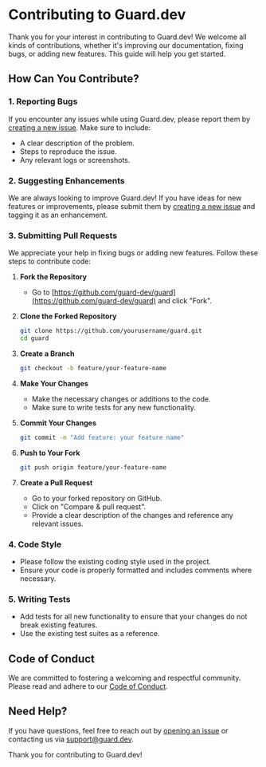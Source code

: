 # Contributing to Guard.dev

Thank you for your interest in contributing to Guard.dev! We welcome all kinds of contributions, whether it's improving our documentation, fixing bugs, or adding new features. This guide will help you get started.

## How Can You Contribute?

### 1. Reporting Bugs
If you encounter any issues while using Guard.dev, please report them by [creating a new issue](https://github.com/guard-dev/guard/issues). Make sure to include:
- A clear description of the problem.
- Steps to reproduce the issue.
- Any relevant logs or screenshots.

### 2. Suggesting Enhancements
We are always looking to improve Guard.dev! If you have ideas for new features or improvements, please submit them by [creating a new issue](https://github.com/guard-dev/guard/issues) and tagging it as an enhancement.

### 3. Submitting Pull Requests
We appreciate your help in fixing bugs or adding new features. Follow these steps to contribute code:

1. **Fork the Repository**
   - Go to [https://github.com/guard-dev/guard](https://github.com/guard-dev/guard) and click "Fork".

2. **Clone the Forked Repository**
   ```bash
   git clone https://github.com/yourusername/guard.git
   cd guard
   ```

3. **Create a Branch**
   ```bash
   git checkout -b feature/your-feature-name
   ```

4. **Make Your Changes**
   - Make the necessary changes or additions to the code.
   - Make sure to write tests for any new functionality.

5. **Commit Your Changes**
   ```bash
   git commit -m "Add feature: your feature name"
   ```

6. **Push to Your Fork**
   ```bash
   git push origin feature/your-feature-name
   ```

7. **Create a Pull Request**
   - Go to your forked repository on GitHub.
   - Click on "Compare & pull request".
   - Provide a clear description of the changes and reference any relevant issues.

### 4. Code Style
- Please follow the existing coding style used in the project.
- Ensure your code is properly formatted and includes comments where necessary.

### 5. Writing Tests
- Add tests for all new functionality to ensure that your changes do not break existing features.
- Use the existing test suites as a reference.

## Code of Conduct
We are committed to fostering a welcoming and respectful community. Please read and adhere to our [Code of Conduct](CODE_OF_CONDUCT.md).

## Need Help?
If you have questions, feel free to reach out by [opening an issue](https://github.com/guard-dev/guard/issues) or contacting us via [support@guard.dev](mailto:support@guard.dev).

Thank you for contributing to Guard.dev!
